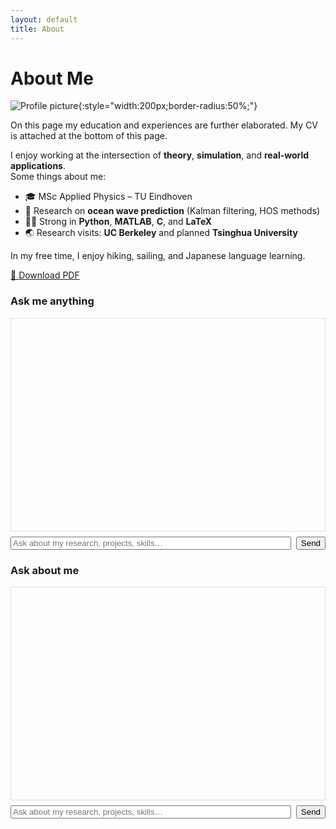 ```yaml
---
layout: default
title: About
---
```


# About Me

![Profile picture](assets/images/profile.jpg){:style="width:200px;border-radius:50%;"}

On this page my education and experiences are further elaborated. My CV is attached at the bottom of this page.


I enjoy working at the intersection of **theory**, **simulation**, and **real-world applications**.  
Some things about me:

- 🎓 MSc Applied Physics – TU Eindhoven
- 🌊 Research on **ocean wave prediction** (Kalman filtering, HOS methods)
- 🧑‍💻 Strong in **Python**, **MATLAB**, **C**, and **LaTeX**
- 🌏 Research visits: **UC Berkeley** and planned **Tsinghua University**

In my free time, I enjoy hiking, sailing, and Japanese language learning.

  
[📄 Download PDF](assets/Lars_ten_Hacken_CV.pdf)

<div id="chat" style="max-width:900px;margin:auto">
  <h3>Ask me anything</h3>
  <div id="log" style="border:1px solid #ddd;height:320px;overflow:auto;padding:10px;font-family:monospace;white-space:pre-wrap"></div>
  <div style="margin-top:8px;display:flex;gap:8px">
    <input id="q" placeholder="Ask about my research, projects, skills…" style="flex:1">
    <button id="send">Send</button>
  </div>
  <div id="status" style="margin-top:6px;color:#666"></div>
</div>



<div id="chat" style="max-width:900px;margin:auto">
  <h3>Ask about me</h3>
  <div id="log" style="border:1px solid #ddd;height:320px;overflow:auto;padding:10px;font-family:monospace;white-space:pre-wrap"></div>
  <div style="margin-top:8px;display:flex;gap:8px">
    <input id="q" placeholder="Ask about my research, projects, skills…" style="flex:1">
    <button id="send">Send</button>
  </div>
  <div id="status" style="margin-top:6px;color:#666"></div>
</div>

<!-- Import WebLLM via CDN (volgens docs: Using CDN) -->
<script type="module">
  import { CreateMLCEngine, prebuiltAppConfig } from "https://esm.run/@mlc-ai/web-llm@0.2.79";

  // 1) Laat zien welke modellen deze versie kent (100% juiste IDs)
  console.table(prebuiltAppConfig.model_list.map(m => ({
    id: m.model_id, // ← dit is de modelID die je moet gebruiken
    sizeMB: m.vram_required_mb
  })));

  // Kies een kleine die zeker bestaat, bv. Llama 3.2 1B of Phi 1.1
  // (of pak er programmatic eentje uit de lijst)
  const MODEL_ID = "Llama-3.2-1B-Instruct-q4f16_1-MLC";

  // 2) Progress tonen (zodat je ziet wát eventueel faalt)
  const statusEl = document.getElementById("status");
  const initProgressCallback = (p) => {
    if (statusEl) statusEl.textContent = p.text + (p.url ? " :: " + p.url : "");
    console.log(p);
  };

  // 3) **Juiste** API-call volgens docs: model **als string** meegeven
  let engine;
  try {
    engine = await CreateMLCEngine(
      MODEL_ID,                                 // ← string, geen object!
      { initProgressCallback, wasmNumThreads: 1, gpuMemoryUtility: 0.9 }
    );
    if (statusEl) statusEl.textContent = `Model ready: ${MODEL_ID}`;
  } catch (e) {
    console.error("Model load failed", e);
    if (statusEl) statusEl.textContent = "Model load failed.";
    // Tip: kies hier automatisch een andere uit prebuiltAppConfig.model_list
    return;
  }

  // 4) Kleine rooktest (werkt zonder jouw about.json)
  const out = await engine.chat.completions.create({
    messages: [
      { role: "system", content: "You answer in one short sentence." },
      { role: "user", content: "Say hi." }
    ],
    temperature: 0.2, max_tokens: 32
  });
  console.log(out.choices[0].message.content);
</script>
